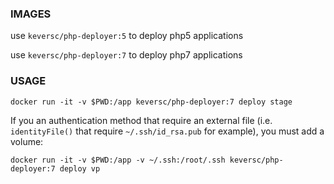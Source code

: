 ### IMAGES
use `keversc/php-deployer:5` to deploy php5 applications

use `keversc/php-deployer:7` to deploy php7 applications

### USAGE
`docker run -it -v $PWD:/app keversc/php-deployer:7 deploy stage`

If you an authentication method that require an external file (i.e. `identityFile()` that require `~/.ssh/id_rsa.pub` for example), you must add a volume:

`docker run -it -v $PWD:/app -v ~/.ssh:/root/.ssh keversc/php-deployer:7 deploy vp` 